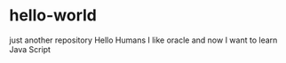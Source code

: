 # hello-world
just another repository
Hello Humans
 I like oracle and now I want to learn
 Java Script
 
